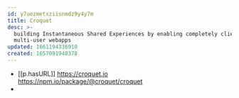 ```yaml
---
id: y7uezmetxziisnmdz9y4y7m
title: Croquet
desc: >-
  building Instantaneous Shared Experiences by enabling completely client-side
  multi-user webapps
updated: 1661194336910
created: 1657091948378
---
```


- [[p.hasURL]] https://croquet.io https://npm.io/package/@croquet/croquet
- 
